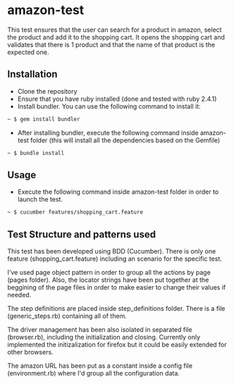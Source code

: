 # amazon-test
This test ensures that the user can search for a product in amazon, select the product and add it to the shopping cart. It opens the shopping cart and validates that there is 1 product and that the name of that product is the expected one.

## Installation
- Clone the repository
- Ensure that you have ruby installed (done and tested with ruby 2.4.1)
- Install bundler. You can use the following command to install it:
```bash
~ $ gem install bundler
```
- After installing bundler, execute the following command inside amazon-test folder (this will install all the dependencies based on the Gemfile)
```bash
~ $ bundle install
```

## Usage
- Execute the following command inside amazon-test folder in order to launch the test.
```bash
~ $ cucumber features/shopping_cart.feature
```

## Test Structure and patterns used
This test has been developed using BDD (Cucumber).
There is only one feature (shopping_cart.feature) including an scenario for the specific test.

I've used page object pattern in order to group all the actions by page (pages folder). Also, the locator strings have been put together at the beggining of the page files in order to make easier to change their values if needed.

The step definitions are placed inside step_definitions folder. There is a file (generic_steps.rb) containing all of them.

The driver management has been also isolated in separated file (browser.rb), including the initialization and closing. Currently only implemented the initizalization for firefox but it could be easily extended for other browsers.

The amazon URL has been put as a constant inside a config file (environment.rb) where I'd group all the configuration data.
